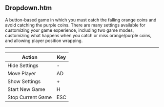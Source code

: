 Dropdown.htm
------------

A button-based game in which you must catch the falling orange coins and avoid catching the purple coins. There are many settings available for customizing your game experience, including two game modes, customizing what happens when you catch or miss orange/purple coins, and allowing player position wrapping.

---

Action            | Key
------------------|----
Hide Settings     | -
Move Player       | AD
Show Settings     | +
Start New Game    | H
Stop Current Game | ESC
